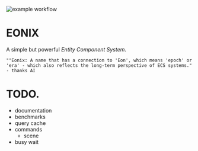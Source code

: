 ![example workflow](https://github.com/wutterfly/eonix/actions/workflows/rust.yml/badge.svg)


# EONIX


A simple but powerful *Entity Component System*.



    ""Eonix: A name that has a connection to 'Eon', which means 'epoch' or   'era' - which also reflects the long-term perspective of ECS systems." 
    - thanks AI

# 


# TODO.

- documentation
- benchmarks
- query cache
- commands
  - scene
- busy wait